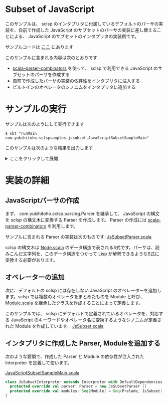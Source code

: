 # Subset of JavaScript
このサンプルは、 sclsp のインタプリタに付属しているデフォルトのパーサの実装を、自前で作成した JavaScript のサブセットのパーサの実装に差し替えることによる、 JavaScript のサブセットのインタプリタの実装例です。

サンプルコードは [ここ](https://github.com/Yukihito/sclsp-samples/tree/master/src/main/scala/com/yukihitoho/sclspsamples/jssubset) にあります

このサンプルに含まれる内容は次のとおりです
- [scala-parser-combinators](https://github.com/scala/scala-parser-combinators) を使って、 sclsp で利用できる JavaScript のサブセットのパーサを作成する
- 自前で作成したパーサの実装の依存性をインタプリタに注入する
- ビルトインのオペレータのシノニムをインタプリタに追加する

# サンプルの実行
サンプルは次のようにして実行できます
```
$ sbt "runMain com.yukihitoho.sclspsamples.jssubset.JavaScriptSubsetSampleMain"
```
このサンプルは次のような結果を出力します
<details><summary>ここをクリックして展開</summary>

```
---- src ----

var double = function(n) {
  n * 2;
}
var result = double(3);
result
    
---- result ----
Right(NumberValue(6.0))

************
---- src ----

var two = 2;
1 + two * 3 - 4
    
---- result ----
Right(NumberValue(3.0))

************
---- src ----

var result = "foo"
if (1 > 2) {
  result = "bar"
} else {
  result = "baz"
}
result
    
---- result ----
Right(StringValue(baz))

************
---- src ----

var i = 0;
while (i < 5) {
  i = i + 1
}
i
    
---- result ----
Right(NumberValue(5.0))

************
---- src ----

var factorial = function (n) {
  if (n > 1) {
    n * factorial (n - 1);
  } else {
    n;
  }
}

factorial(5);
    
---- result ----
Right(NumberValue(120.0))

************
---- src ----

var x = 1;
var l = [x, 2, 3];
l
    
---- result ----
Right(PairValue(NumberValue(1.0),PairValue(NumberValue(2.0),PairValue(NumberValue(3.0),NilValue,None),None),None))

************
---- src ----

1 / 0;
    
---- result ----
Left(EvaluationError(DivisionByZero(List(Call(SymbolValue(/,Position(2,3,example.scm)),com.yukihitoho.sclsp.modules.prelude.Division$$anon$1@56ffc295), Call(SymbolValue(begin,Position(0,0,example.scm)),com.yukihitoho.sclsp.modules.prelude.Begin$$anon$1@2bd48569)))))

```

</details>

# 実装の詳細
## JavaScriptパーサの作成
まず、 com.yukihitoho.sclsp.parsing.Parser を継承して、 JavaScript の構文を sclsp の構文木に変換する Parser を作成します。 Parser の作成には [scala-parser-combinators](https://github.com/scala/scala-parser-combinators) を利用します。

サンプルに含まれる Parser の実装は次のものです: [JsSubsetParser.scala](https://github.com/Yukihito/sclsp-samples/blob/master/src/main/scala/com/yukihitoho/sclspsamples/jssubset/JsSubsetParser.scala)

sclsp の構文木は [Node.scala](https://github.com/Yukihito/sclsp/blob/master/src/main/scala/com/yukihitoho/sclsp/parsing/Node.scala) のデータ構造で表されるS式です。パーサは、読みこんだ文字列を、このデータ構造をつかって Lisp が解釈できるようなS式に変換する必要があります。

## オペレーターの追加
次に、デフォルトの sclsp には存在しない JavaScript のオペレーターを追加します。sclsp では複数のオペレータをまとめたものを Module と呼び、 [Module.scala](https://github.com/Yukihito/sclsp/blob/master/src/main/scala/com/yukihitoho/sclsp/evaluator/Module.scala) を継承したクラスを作成することによって定義します。

このサンプルでは、 sclsp にデフォルトで定義されているオペレータを、対応する JavaScript のキーワードやオペレータ名に変換するようなシノニムが定義された Module を作成しています。 [JsSubset.scala](https://github.com/Yukihito/sclsp-samples/blob/master/src/main/scala/com/yukihitoho/sclspsamples/jssubset/modules/jssubset/JsSubset.scala)

## インタプリタに作成した Parser, Moduleを追加する
  
次のような要領で、作成した Parser と Module の依存性が注入された Interpreter を定義して使います。

[JavaScriptSubsetSampleMain.scala](https://github.com/Yukihito/sclsp-samples/blob/master/src/main/scala/com/yukihitoho/sclspsamples/jssubset/JavaScriptSubsetSampleMain.scala)

```scala
class JsSubsetInterpreter extends Interpreter with DefaultDependencies {
  protected override val parser: Parser = new JsSubsetParser {}
  protected override val modules: Seq[Module] = Seq(Prelude, JsSubset)
}
```
